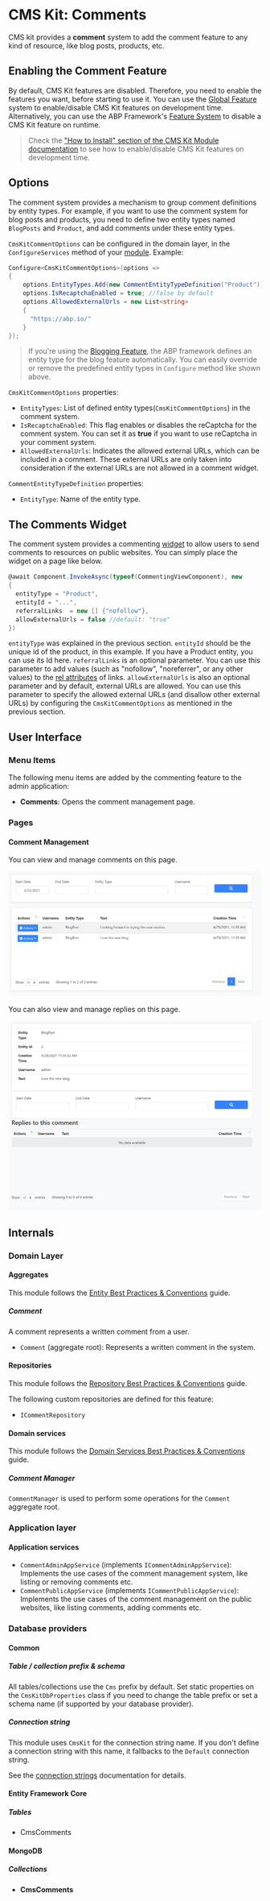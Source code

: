 # CMS Kit: Comments

CMS kit provides a **comment** system to add the comment feature to any kind of resource, like blog posts, products, etc.

## Enabling the Comment Feature

By default, CMS Kit features are disabled. Therefore, you need to enable the features you want, before starting to use it. You can use the [Global Feature](../../Global-Features.md) system to enable/disable CMS Kit features on development time. Alternatively, you can use the ABP Framework's [Feature System](https://docs.abp.io/en/abp/latest/Features) to disable a CMS Kit feature on runtime.

> Check the ["How to Install" section of the CMS Kit Module documentation](Index.md#how-to-install) to see how to enable/disable CMS Kit features on development time.

## Options

The comment system provides a mechanism to group comment definitions by entity types. For example, if you want to use the comment system for blog posts and products, you need to define two entity types named `BlogPosts` and `Product`, and add comments under these entity types.

`CmsKitCommentOptions` can be configured in the domain layer, in the `ConfigureServices` method of your [module](https://docs.abp.io/en/abp/latest/Module-Development-Basics). Example:

```csharp
Configure<CmsKitCommentOptions>(options =>
{
    options.EntityTypes.Add(new CommentEntityTypeDefinition("Product"));
    options.IsRecaptchaEnabled = true; //false by default
    options.AllowedExternalUrls = new List<string>
    {
      "https://abp.io/"
    }
});
```

> If you're using the [Blogging Feature](Blogging.md), the ABP framework defines an entity type for the blog feature automatically. You can easily override or remove the predefined entity types in `Configure` method like shown above.

`CmsKitCommentOptions` properties:

- `EntityTypes`: List of defined entity types(`CmsKitCommentOptions`) in the comment system.
- `IsRecaptchaEnabled`: This flag enables or disables the reCaptcha for the comment system. You can set it as **true** if you want to use reCaptcha in your comment system.
- `AllowedExternalUrls`: Indicates the allowed external URLs, which can be included in a comment. These external URLs are only taken into consideration if the external URLs are not allowed in a comment widget.

`CommentEntityTypeDefinition` properties:

- `EntityType`: Name of the entity type.

## The Comments Widget

The comment system provides a commenting [widget](../../UI/AspNetCore/Widgets.md) to allow users to send comments to resources on public websites. You can simply place the widget on a page like below. 

```csharp
@await Component.InvokeAsync(typeof(CommentingViewComponent), new
{
  entityType = "Product",
  entityId = "...",
  referralLinks  = new [] {"nofollow"},
  allowExternalUrls = false //default: "true"
})
```

`entityType` was explained in the previous section. `entityId` should be the unique id of the product, in this example. If you have a Product entity, you can use its Id here. `referralLinks` is an optional parameter. You can use this parameter to add values (such as "nofollow", "noreferrer", or any other values) to the [rel attributes](https://developer.mozilla.org/en-US/docs/Web/HTML/Attributes/rel) of links. `allowExternalUrls` is also an optional parameter and by default, external URLs are allowed. You can use this parameter to specify the allowed external URLs (and disallow other external URLs) by configuring the `CmsKitCommentOptions` as mentioned in the previous section.

## User Interface

### Menu Items

The following menu items are added by the commenting feature to the admin application:

* **Comments**: Opens the comment management page.

### Pages

#### Comment Management

You can view and manage comments on this page.

![comment-page](../../images/cmskit-module-comment-page.png)

You can also view and manage replies on this page.

![comments-detail](../../images/cmskit-module-comments-detail.png)

## Internals

### Domain Layer

#### Aggregates

This module follows the [Entity Best Practices & Conventions](https://docs.abp.io/en/abp/latest/Best-Practices/Entities) guide.

##### Comment

A comment represents a written comment from a user.

- `Comment` (aggregate root): Represents a written comment in the system.

#### Repositories

This module follows the [Repository Best Practices & Conventions](https://docs.abp.io/en/abp/latest/Best-Practices/Repositories) guide.

The following custom repositories are defined for this feature:

- `ICommentRepository`

#### Domain services

This module follows the [Domain Services Best Practices & Conventions](https://docs.abp.io/en/abp/latest/Best-Practices/Domain-Services) guide.

##### Comment Manager

`CommentManager` is used to perform some operations for the `Comment` aggregate root.

### Application layer

#### Application services

- `CommentAdminAppService` (implements `ICommentAdminAppService`): Implements the use cases of the comment management system, like listing or removing comments etc.
- `CommentPublicAppService` (implements `ICommentPublicAppService`):  Implements the use cases of the comment management on the public websites, like listing comments, adding comments etc.

### Database providers

#### Common

##### Table / collection prefix & schema

All tables/collections use the `Cms` prefix by default. Set static properties on the `CmsKitDbProperties` class if you need to change the table prefix or set a schema name (if supported by your database provider).

##### Connection string

This module uses `CmsKit` for the connection string name. If you don't define a connection string with this name, it fallbacks to the `Default` connection string.

See the [connection strings](https://docs.abp.io/en/abp/latest/Connection-Strings) documentation for details.

#### Entity Framework Core

##### Tables

- CmsComments

#### MongoDB

##### Collections

- **CmsComments**

